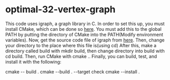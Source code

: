 # optimal-32-vertex-graph

This code uses igraph, a graph library in C.
In order to set this up, you must install CMake, which can be done so [here](https://cmake.org/download/).
You must add this to the global PATH by putting the directory of CMake into the PATH(Modify environment variables).
Now, get the source code file of igraph from [here](https://igraph.org/c/#downloads).
Then, change your directory to the place where this file is(using cd)
After this, make a directory called build with mkdir build, then change directory into build with cd build.
Then, run CMake with cmake ..
Finally, you can build, test, and install it with the following:

cmake -- build .
cmake --build . --target check
cmake --install .